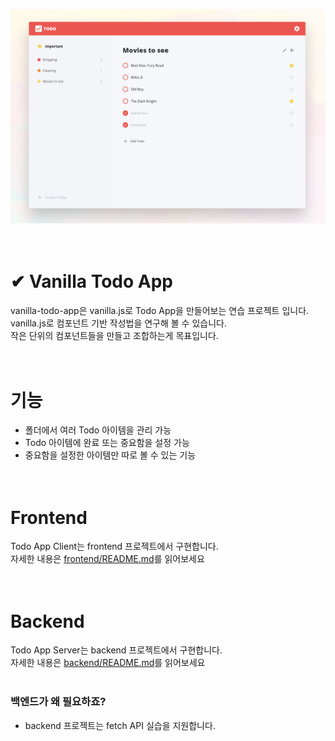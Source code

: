 ![TodoApp](demo/images/TodoApp.png)  
<br /><br />

✔ **Vanilla Todo App**
=======

vanilla-todo-app은 vanilla.js로 Todo App을 만들어보는 연습 프로젝트 입니다.  
vanilla.js로 컴포넌트 기반 작성법을 연구해 볼 수 있습니다.  
작은 단위의 컴포넌트들을 만들고 조합하는게 목표입니다.  
<br /><br />

# 기능  
- 폴더에서 여러 Todo 아이템을 관리 가능  
- Todo 아이템에 완료 또는 중요함을 설정 가능  
- 중요함을 설정한 아이템만 따로 볼 수 있는 기능  
<br /><br />

# Frontend
Todo App Client는 frontend 프로젝트에서 구현합니다.  
자세한 내용은 [frontend/README.md](frontend/README.md)를 읽어보세요  
<br /><br />

# Backend
Todo App Server는 backend 프로젝트에서 구현합니다.  
자세한 내용은 [backend/README.md](backend/README.md)를 읽어보세요  
<br />


### 백엔드가 왜 필요하죠?
* backend 프로젝트는 fetch API 실습을 지원합니다.  
